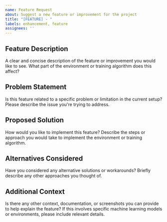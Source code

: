 ```yaml
---
name: Feature Request
about: Suggest a new feature or improvement for the project
title: "[FEATURE] - "
labels: enhancement, feature
assignees: ''
---
```


## Feature Description
A clear and concise description of the feature or improvement you would like to see. What part of the environment or training algorithm does this affect?

## Problem Statement
Is this feature related to a specific problem or limitation in the current setup? Please describe the issue you're trying to address.

## Proposed Solution
How would you like to implement this feature? Describe the steps or approach you would take to implement the environment or training algorithm.

## Alternatives Considered
Have you considered any alternative solutions or workarounds? Briefly describe any other approaches you thought of.

## Additional Context
Is there any other context, documentation, or screenshots you can provide to help explain the feature? If this involves specific machine learning models or environments, please include relevant details.
